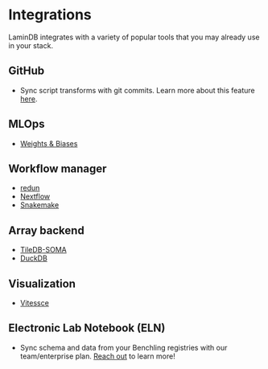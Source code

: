 # Integrations

LaminDB integrates with a variety of popular tools that you may already use in your stack.

## GitHub

- Sync script transforms with git commits. Learn more about this feature [here](https://docs.lamin.ai/track#sync-script-transforms-with-github).

## MLOps

- [Weights & Biases](wandb)

## Workflow manager

- [redun](redun)
- [Nextflow](nextflow)
- [Snakemake](snakemake)

## Array backend

- [TileDB-SOMA](https://docs.lamin.ai/scrna6)
- [DuckDB](https://docs.lamin.ai/rxrx#use-duckdb-to-query-metadata)

## Visualization

- [Vitessce](vitessce)

## Electronic Lab Notebook (ELN)

- Sync schema and data from your Benchling registries with our team/enterprise plan. [Reach out](https://lamin.ai/contact) to learn more!
